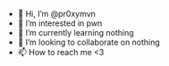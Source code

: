 - 👋 Hi, I’m @pr0xymvn
- 👀 I’m interested in pwn 
- 🌱 I’m currently learning nothing
- 💞️ I’m looking to collaborate on nothing
- 📫 How to reach me <3


